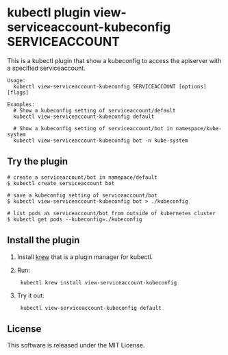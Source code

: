 # kubectl plugin view-serviceaccount-kubeconfig SERVICEACCOUNT

This is a kubectl plugin that show a kubeconfig to access the apiserver with a specified serviceaccount.

```
Usage:
  kubectl view-serviceaccount-kubeconfig SERVICEACCOUNT [options] [flags]

Examples:
  # Show a kubeconfig setting of serviceaccount/default
  kubectl view-serviceaccount-kubeconfig default
  
  # Show a kubeconfig setting of serviceaccount/bot in namespace/kube-system
  kubectl view-serviceaccount-kubeconfig bot -n kube-system
```

## Try the plugin

```
# create a serviceaccount/bot in namepace/default
$ kubectl create serviceaccount bot

# save a kubeconfig setting of serviceaccount/bot
$ kubectl view-serviceaccount-kubeconfig bot > ./kubeconfig

# list pods as serviceaccount/bot from outside of kubernetes cluster
$ kubectl get pods --kubeconfig=./kubeconfig
```

## Install the plugin

1. Install [krew](https://github.com/GoogleContainerTools/krew) that is a plugin manager for kubectl.
2. Run:

        kubectl krew install view-serviceaccount-kubeconfig

3. Try it out:

        kubectl view-serviceaccount-kubeconfig default

## License

This software is released under the MIT License.
